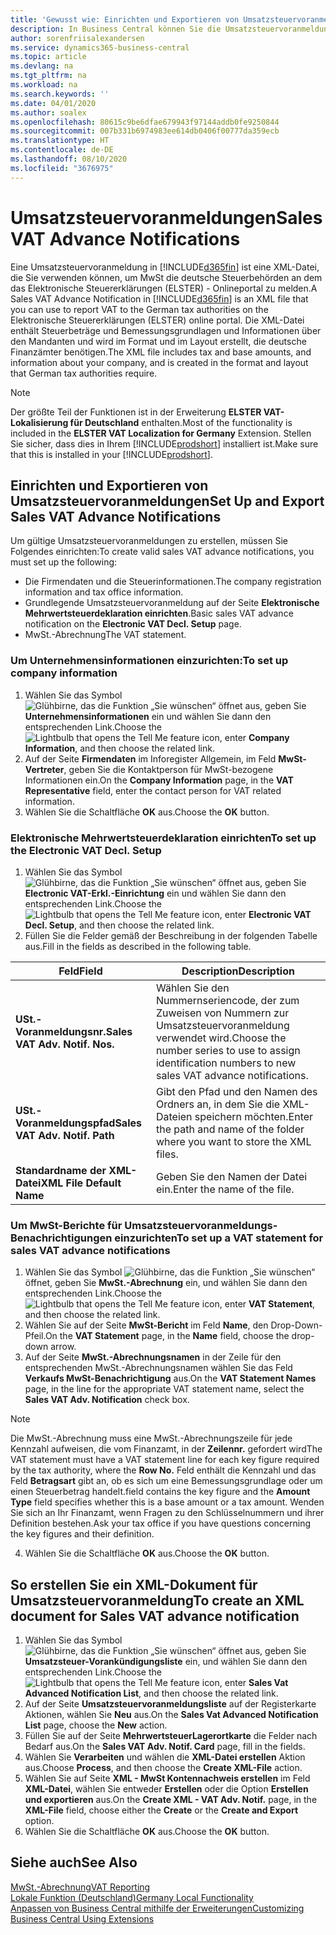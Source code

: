```yaml
---
title: 'Gewusst wie: Einrichten und Exportieren von Umsatzsteuervoranmeldungen'
description: In Business Central können Sie die Umsatzsteuervoranmeldungsdatei-Benachrichtigung elektronisch an das Portal übermitteln.
author: sorenfriisalexandersen
ms.service: dynamics365-business-central
ms.topic: article
ms.devlang: na
ms.tgt_pltfrm: na
ms.workload: na
ms.search.keywords: ''
ms.date: 04/01/2020
ms.author: soalex
ms.openlocfilehash: 80615c9be6dfae679943f97144addb0fe9250844
ms.sourcegitcommit: 007b331b6974983ee614db0406f00777da359ecb
ms.translationtype: HT
ms.contentlocale: de-DE
ms.lasthandoff: 08/10/2020
ms.locfileid: "3676975"
---
```

# <a name="sales-vat-advance-notifications"></a><span data-ttu-id="4e194-103">Umsatzsteuervoranmeldungen</span><span class="sxs-lookup"><span data-stu-id="4e194-103">Sales VAT Advance Notifications</span></span>  
<span data-ttu-id="4e194-104">Eine Umsatzsteuervoranmeldung in [!INCLUDE[d365fin](../../includes/d365fin_md.md)] ist eine XML-Datei, die Sie verwenden können, um MwSt die deutsche Steuerbehörden an dem das Elektronische Steuererklärungen (ELSTER) - Onlineportal zu melden.</span><span class="sxs-lookup"><span data-stu-id="4e194-104">A Sales VAT Advance Notification in [!INCLUDE[d365fin](../../includes/d365fin_md.md)] is an XML file that you can use to report VAT to the German tax authorities on the Elektronische Steuererklärungen (ELSTER) online portal.</span></span> <span data-ttu-id="4e194-105">Die XML-Datei enthält Steuerbeträge und Bemessungsgrundlagen und Informationen über den Mandanten und wird im Format und im Layout erstellt, die deutsche Finanzämter benötigen.</span><span class="sxs-lookup"><span data-stu-id="4e194-105">The XML file includes tax and base amounts, and information about your company, and is created in the format and layout that German tax authorities require.</span></span>    

> [!NOTE]
 >  <span data-ttu-id="4e194-106">Der größte Teil der Funktionen ist in der Erweiterung **ELSTER VAT-Lokalisierung für Deutschland** enthalten.</span><span class="sxs-lookup"><span data-stu-id="4e194-106">Most of the functionality is included in the **ELSTER VAT Localization for Germany** Extension.</span></span> <span data-ttu-id="4e194-107">Stellen Sie sicher, dass dies in Ihrem [!INCLUDE[prodshort](../../includes/prodshort.md)] installiert ist.</span><span class="sxs-lookup"><span data-stu-id="4e194-107">Make sure that this is installed in your [!INCLUDE[prodshort](../../includes/prodshort.md)].</span></span>
 
 
## <a name="set-up-and-export-sales-vat-advance-notifications"></a><span data-ttu-id="4e194-108">Einrichten und Exportieren von Umsatzsteuervoranmeldungen</span><span class="sxs-lookup"><span data-stu-id="4e194-108">Set Up and Export Sales VAT Advance Notifications</span></span>
<span data-ttu-id="4e194-109">Um gültige Umsatzsteuervoranmeldungen zu erstellen, müssen Sie Folgendes einrichten:</span><span class="sxs-lookup"><span data-stu-id="4e194-109">To create valid sales VAT advance notifications, you must set up the following:</span></span>  

- <span data-ttu-id="4e194-110">Die Firmendaten und die Steuerinformationen.</span><span class="sxs-lookup"><span data-stu-id="4e194-110">The company registration information and tax office information.</span></span>  
- <span data-ttu-id="4e194-111">Grundlegende Umsatzsteuervoranmeldung auf der Seite **Elektronische Mehrwertsteuerdeklaration einrichten**.</span><span class="sxs-lookup"><span data-stu-id="4e194-111">Basic sales VAT advance notification on the **Electronic VAT Decl. Setup** page.</span></span>
- <span data-ttu-id="4e194-112">MwSt.-Abrechnung</span><span class="sxs-lookup"><span data-stu-id="4e194-112">The VAT statement.</span></span>  

### <a name="to-set-up-company-information"></a><span data-ttu-id="4e194-113">Um Unternehmensinformationen einzurichten:</span><span class="sxs-lookup"><span data-stu-id="4e194-113">To set up company information</span></span>  
1. <span data-ttu-id="4e194-114">Wählen Sie das Symbol ![Glühbirne, das die Funktion „Sie wünschen“ öffnet](../../media/ui-search/search_small.png "Sagen Sie mir, was Sie tun wollen") aus, geben Sie **Unternehmensinformationen** ein und wählen Sie dann den entsprechenden Link.</span><span class="sxs-lookup"><span data-stu-id="4e194-114">Choose the ![Lightbulb that opens the Tell Me feature](../../media/ui-search/search_small.png "Tell me what you want to do") icon, enter **Company Information**, and then choose the related link.</span></span>  
2. <span data-ttu-id="4e194-115">Auf der Seite **Firmendaten** im Inforegister Allgemein, im Feld **MwSt-Vertreter**, geben Sie die Kontaktperson für MwSt-bezogene Informationen ein.</span><span class="sxs-lookup"><span data-stu-id="4e194-115">On the **Company Information** page, in the **VAT Representative** field, enter the contact person for VAT related information.</span></span>  
3. <span data-ttu-id="4e194-116">Wählen Sie die Schaltfläche **OK** aus.</span><span class="sxs-lookup"><span data-stu-id="4e194-116">Choose the **OK** button.</span></span>  

### <a name="to-set-up-the-electronic-vat-decl-setup"></a><span data-ttu-id="4e194-117">Elektronische Mehrwertsteuerdeklaration einrichten</span><span class="sxs-lookup"><span data-stu-id="4e194-117">To set up the Electronic VAT Decl. Setup</span></span>
1. <span data-ttu-id="4e194-118">Wählen Sie das Symbol ![Glühbirne, das die Funktion „Sie wünschen“ öffnet](../../media/ui-search/search_small.png "Sagen Sie mir, was Sie tun wollen") aus, geben Sie **Electronic VAT-Erkl.-Einrichtung** ein und wählen Sie dann den entsprechenden Link.</span><span class="sxs-lookup"><span data-stu-id="4e194-118">Choose the ![Lightbulb that opens the Tell Me feature](../../media/ui-search/search_small.png "Tell me what you want to do") icon, enter **Electronic VAT Decl. Setup**, and then choose the related link.</span></span>
2. <span data-ttu-id="4e194-119">Füllen Sie die Felder gemäß der Beschreibung in der folgenden Tabelle aus.</span><span class="sxs-lookup"><span data-stu-id="4e194-119">Fill in the fields as described in the following table.</span></span>

|<span data-ttu-id="4e194-120">Feld</span><span class="sxs-lookup"><span data-stu-id="4e194-120">Field</span></span>|<span data-ttu-id="4e194-121">Description</span><span class="sxs-lookup"><span data-stu-id="4e194-121">Description</span></span>|
|-----|-----|
|<span data-ttu-id="4e194-122">**USt.-Voranmeldungsnr.**</span><span class="sxs-lookup"><span data-stu-id="4e194-122">**Sales VAT Adv. Notif. Nos.**</span></span>|<span data-ttu-id="4e194-123">Wählen Sie den Nummernseriencode, der zum Zuweisen von Nummern zur Umsatzsteuervoranmeldung verwendet wird.</span><span class="sxs-lookup"><span data-stu-id="4e194-123">Choose the number series to use to assign identification numbers to new sales VAT advance notifications.</span></span>|
|<span data-ttu-id="4e194-124">**USt.-Voranmeldungspfad**</span><span class="sxs-lookup"><span data-stu-id="4e194-124">**Sales VAT Adv. Notif. Path**</span></span>|<span data-ttu-id="4e194-125">Gibt den Pfad und den Namen des Ordners an, in dem Sie die XML-Dateien speichern möchten.</span><span class="sxs-lookup"><span data-stu-id="4e194-125">Enter the path and name of the folder where you want to store the XML files.</span></span>|
|<span data-ttu-id="4e194-126">**Standardname der XML-Datei**</span><span class="sxs-lookup"><span data-stu-id="4e194-126">**XML File Default Name**</span></span>|<span data-ttu-id="4e194-127">Geben Sie den Namen der Datei ein.</span><span class="sxs-lookup"><span data-stu-id="4e194-127">Enter the name of the file.</span></span>|

### <a name="to-set-up-a-vat-statement-for-sales-vat-advance-notifications"></a><span data-ttu-id="4e194-128">Um MwSt-Berichte für Umsatzsteuervoranmeldungs-Benachrichtigungen einzurichten</span><span class="sxs-lookup"><span data-stu-id="4e194-128">To set up a VAT statement for sales VAT advance notifications</span></span>  
1.  <span data-ttu-id="4e194-129">Wählen Sie das Symbol ![Glühbirne, das die Funktion „Sie wünschen“](../../media/ui-search/search_small.png "Sagen Sie mir, was Sie tun wollen") öffnet, geben Sie **MwSt.-Abrechnung** ein, und wählen Sie dann den entsprechenden Link.</span><span class="sxs-lookup"><span data-stu-id="4e194-129">Choose the ![Lightbulb that opens the Tell Me feature](../../media/ui-search/search_small.png "Tell me what you want to do") icon, enter **VAT Statement**, and then choose the related link.</span></span>  
2.  <span data-ttu-id="4e194-130">Wählen Sie auf der Seite **MwSt-Bericht** im Feld **Name**, den Drop-Down-Pfeil.</span><span class="sxs-lookup"><span data-stu-id="4e194-130">On the **VAT Statement** page, in the **Name** field, choose the drop-down arrow.</span></span>  
3.  <span data-ttu-id="4e194-131">Auf der Seite **MwSt.-Abrechnungsnamen** in der Zeile für den entsprechenden MwSt.-Abrechnungsnamen wählen Sie das Feld **Verkaufs MwSt-Benachrichtigung** aus.</span><span class="sxs-lookup"><span data-stu-id="4e194-131">On the **VAT Statement Names** page, in the line for the appropriate VAT statement name, select the **Sales VAT Adv. Notification** check box.</span></span>

> [!NOTE]  
 >  <span data-ttu-id="4e194-132">Die MwSt.-Abrechnung muss eine MwSt.-Abrechnungszeile für jede Kennzahl aufweisen, die vom Finanzamt, in der **Zeilennr.** gefordert wird</span><span class="sxs-lookup"><span data-stu-id="4e194-132">The VAT statement must have a VAT statement line for each key figure required by the tax authority, where the **Row No.**</span></span> <span data-ttu-id="4e194-133">Feld enthält die Kennzahl und das Feld **Betragsart** gibt an, ob es sich um eine Bemessungsgrundlage oder um einen Steuerbetrag handelt.</span><span class="sxs-lookup"><span data-stu-id="4e194-133">field contains the key figure and the **Amount Type** field specifies whether this is a base amount or a tax amount.</span></span> <span data-ttu-id="4e194-134">Wenden Sie sich an Ihr Finanzamt, wenn Fragen zu den Schlüsselnummern und ihrer Definition bestehen.</span><span class="sxs-lookup"><span data-stu-id="4e194-134">Ask your tax office if you have questions concerning the key figures and their definition.</span></span>

4. <span data-ttu-id="4e194-135">Wählen Sie die Schaltfläche **OK** aus.</span><span class="sxs-lookup"><span data-stu-id="4e194-135">Choose the **OK** button.</span></span>  

## <a name="to-create-an-xml-document-for-sales-vat-advance-notification"></a><span data-ttu-id="4e194-136">So erstellen Sie ein XML-Dokument für Umsatzsteuervoranmeldung</span><span class="sxs-lookup"><span data-stu-id="4e194-136">To create an XML document for Sales VAT advance notification</span></span>  
1. <span data-ttu-id="4e194-137">Wählen Sie das Symbol ![Glühbirne, das die Funktion „Sie wünschen“ öffnet](../../media/ui-search/search_small.png "Tell Me-Funktion") aus, geben Sie **Umsatzsteuer-Vorankündigungsliste** ein, und wählen Sie dann den entsprechenden Link.</span><span class="sxs-lookup"><span data-stu-id="4e194-137">Choose the ![Lightbulb that opens the Tell Me feature](../../media/ui-search/search_small.png "Tell me what you want to do") icon, enter **Sales Vat Advanced Notification List**, and then choose the related link.</span></span>  
2. <span data-ttu-id="4e194-138">Auf der Seite **Umsatzsteuervoranmeldungsliste** auf der Registerkarte Aktionen, wählen Sie **Neu** aus.</span><span class="sxs-lookup"><span data-stu-id="4e194-138">On the **Sales Vat Advanced Notification List** page, choose the **New** action.</span></span>  
3. <span data-ttu-id="4e194-139">Füllen Sie auf der Seite **MehrwertsteuerLagerortkarte** die Felder nach Bedarf aus.</span><span class="sxs-lookup"><span data-stu-id="4e194-139">On the **Sales VAT Adv. Notif. Card** page, fill in the fields.</span></span>
4. <span data-ttu-id="4e194-140">Wählen Sie **Verarbeiten** und wählen die **XML-Datei erstellen** Aktion aus.</span><span class="sxs-lookup"><span data-stu-id="4e194-140">Choose **Process**, and then choose the **Create XML-File** action.</span></span>  
5. <span data-ttu-id="4e194-141">Wählen Sie auf Seite **XML - MwSt Kontennachweis erstellen** im Feld **XML-Datei**, wählen Sie entweder **Erstellen** oder die Option **Erstellen und exportieren** aus.</span><span class="sxs-lookup"><span data-stu-id="4e194-141">On the **Create XML - VAT Adv. Notif.** page, in the **XML-File** field, choose either the **Create** or the **Create and Export** option.</span></span>  
6. <span data-ttu-id="4e194-142">Wählen Sie die Schaltfläche **OK** aus.</span><span class="sxs-lookup"><span data-stu-id="4e194-142">Choose the **OK** button.</span></span>  

## <a name="see-also"></a><span data-ttu-id="4e194-143">Siehe auch</span><span class="sxs-lookup"><span data-stu-id="4e194-143">See Also</span></span>
[<span data-ttu-id="4e194-144">MwSt.-Abrechnung</span><span class="sxs-lookup"><span data-stu-id="4e194-144">VAT Reporting</span></span>](vat-reporting.md)  
[<span data-ttu-id="4e194-145">Lokale Funktion (Deutschland)</span><span class="sxs-lookup"><span data-stu-id="4e194-145">Germany Local Functionality</span></span>](germany-local-functionality.md)  
[<span data-ttu-id="4e194-146">Anpassen von Business Central mithilfe der Erweiterungen</span><span class="sxs-lookup"><span data-stu-id="4e194-146">Customizing Business Central Using Extensions</span></span>](../../ui-extensions.md)  
